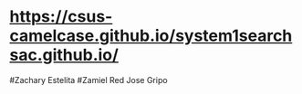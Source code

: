 # https://csus-camelcase.github.io/system1searchsac.github.io/


#Zachary Estelita
#Zamiel Red Jose Gripo
